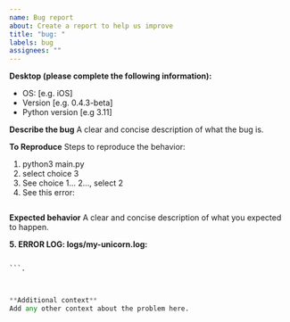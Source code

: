 ```yaml
---
name: Bug report
about: Create a report to help us improve
title: "bug: "
labels: bug
assignees: ""
---
```


**Desktop (please complete the following information):**

- OS: [e.g. iOS]
- Version [e.g. 0.4.3-beta]
- Python version [e.g 3.11]

**Describe the bug**
A clear and concise description of what the bug is.

**To Reproduce**
Steps to reproduce the behavior:

1. python3 main.py
2. select choice 3
3. See choice 1... 2..., select 2
4. See this error:

```python

```

**Expected behavior**
A clear and concise description of what you expected to happen.

**5. ERROR LOG: logs/my-unicorn.log:**

````python

```.



**Additional context**
Add any other context about the problem here.
````
